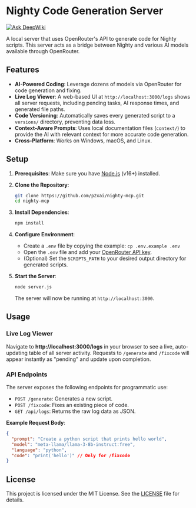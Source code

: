 # Nighty Code Generation Server
[![Ask DeepWiki](https://deepwiki.com/badge.svg)](https://deepwiki.com/p2xai/nighty-mcp)

A local server that uses OpenRouter's API to generate code for Nighty scripts. This server acts as a bridge between Nighty and various AI models available through OpenRouter.

## Features

- **AI-Powered Coding**: Leverage dozens of models via OpenRouter for code generation and fixing.
- **Live Log Viewer**: A web-based UI at `http://localhost:3000/logs` shows all server requests, including pending tasks, AI response times, and generated file paths.
- **Code Versioning**: Automatically saves every generated script to a `versions/` directory, preventing data loss.
- **Context-Aware Prompts**: Uses local documentation files (`context/`) to provide the AI with relevant context for more accurate code generation.
- **Cross-Platform**: Works on Windows, macOS, and Linux.

## Setup

1.  **Prerequisites**: Make sure you have [Node.js](https://nodejs.org/) (v16+) installed.

2.  **Clone the Repository**:
    ```bash
    git clone https://github.com/p2xai/nighty-mcp.git
    cd nighty-mcp
    ```

3.  **Install Dependencies**:
    ```bash
    npm install
    ```

4.  **Configure Environment**:
    -   Create a `.env` file by copying the example: `cp .env.example .env`
    -   Open the `.env` file and add your [OpenRouter API key](https://openrouter.ai/keys).
    -   (Optional) Set the `SCRIPTS_PATH` to your desired output directory for generated scripts.

5.  **Start the Server**:
    ```bash
    node server.js
    ```
    The server will now be running at `http://localhost:3000`.

## Usage

### Live Log Viewer

Navigate to **http://localhost:3000/logs** in your browser to see a live, auto-updating table of all server activity. Requests to `/generate` and `/fixcode` will appear instantly as "pending" and update upon completion.

### API Endpoints

The server exposes the following endpoints for programmatic use:

-   `POST /generate`: Generates a new script.
-   `POST /fixcode`: Fixes an existing piece of code.
-   `GET /api/logs`: Returns the raw log data as JSON.

**Example Request Body**:
```json
{
  "prompt": "Create a python script that prints hello world",
  "model": "meta-llama/llama-3-8b-instruct:free",
  "language": "python",
  "code": "print('hello')" // Only for /fixcode
}
```

## License

This project is licensed under the MIT License. See the [LICENSE](LICENSE) file for details.
